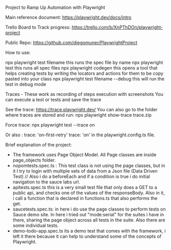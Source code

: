 Project to Ramp Up Automation with Playwright

Main reference document: https://playwright.dev/docs/intro


Trello Board to Track progress:
https://trello.com/b/XnPThDOn/playwright-project

Public Repo:
https://github.com/diegomuner/PlaywrightProject

How to use:

npx playwright test filename                      this runs the spec file by name
npx playwright test                               this runs all spec files
npx playwright codegen                            this opens a tool that helps creating tests by writing the locators and actions for them to be copy pasted into your class
npx playwright test filename --debug              this will run the test in debug mode




Traces - These work as recording of steps execution with screenshots
You can execute a test or tests and save the trace

See the trace: https://trace.playwright.dev/
You can also go to the folder where traces are stored and run: npx playwright show-trace trace.zip


Force trace: npx playwright test --trace on

Or also : 
    trace: 'on-first-retry'
    trace: 'on' 
in the playwright.config.ts file.



Brief explanation of the project:

- The framework uses Page Object Model. All Page classes are inside page_objects folder.
- nopomtests.spec.ts : This test class is not using the page classes, but in it I try to login with multiple sets of data from a Json file (Data Driven Test) // Also i do a beforeEach and if a condition is true i do initial navigation to the sauce labs url.
- apitests.spec.ts this is a very small test file that only does a GET to a public api, and checks one of the values of the responseBody.  Also in it, i call a function that is declared in functions.ts that also performs the get.
- saucetests.spec.ts: in here i do use the page classes to perform tests on Sauce demo site. In here i tried out "mode:serial" for the suites i have in there, sharing the page object across all tests in the suite. Also there are some individual tests.  
- demo-todo-app.spec.ts its a demo test that comes with the framework, i left it there because it can help to understand some of the concepts of Playwright.

